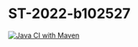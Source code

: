# ST-2022-b102527
[![Java CI with Maven](https://github.com/wolfyeva/ST-2022-b102527/actions/workflows/maven.yml/badge.svg)](https://github.com/wolfyeva/ST-2022-b102527/actions/workflows/maven.yml)
